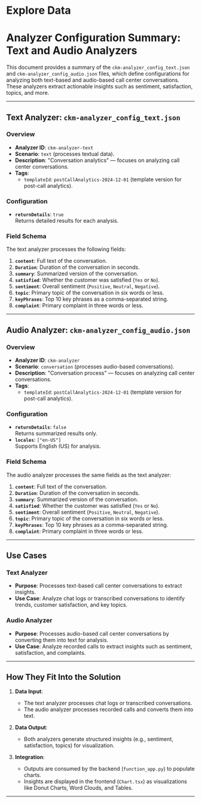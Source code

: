 # Explore Data

# Analyzer Configuration Summary: Text and Audio Analyzers

This document provides a summary of the `ckm-analyzer_config_text.json` and `ckm-analyzer_config_audio.json` files, which define configurations for analyzing both text-based and audio-based call center conversations. These analyzers extract actionable insights such as sentiment, satisfaction, topics, and more.

---

## **Text Analyzer: `ckm-analyzer_config_text.json`**

### **Overview**
- **Analyzer ID**: `ckm-analyzer-text`
- **Scenario**: `text` (processes textual data).
- **Description**: "Conversation analytics" — focuses on analyzing call center conversations.
- **Tags**:
  - `templateId`: `postCallAnalytics-2024-12-01` (template version for post-call analytics).

### **Configuration**
- **`returnDetails`**: `true`  
  Returns detailed results for each analysis.

### **Field Schema**
The text analyzer processes the following fields:
1. **`content`**: Full text of the conversation.
2. **`Duration`**: Duration of the conversation in seconds.
3. **`summary`**: Summarized version of the conversation.
4. **`satisfied`**: Whether the customer was satisfied (`Yes` or `No`).
5. **`sentiment`**: Overall sentiment (`Positive`, `Neutral`, `Negative`).
6. **`topic`**: Primary topic of the conversation in six words or less.
7. **`keyPhrases`**: Top 10 key phrases as a comma-separated string.
8. **`complaint`**: Primary complaint in three words or less.

---

## **Audio Analyzer: `ckm-analyzer_config_audio.json`**

### **Overview**
- **Analyzer ID**: `ckm-analyzer`
- **Scenario**: `conversation` (processes audio-based conversations).
- **Description**: "Conversation process" — focuses on analyzing call center conversations.
- **Tags**:
  - `templateId`: `postCallAnalytics-2024-12-01` (template version for post-call analytics).

### **Configuration**
- **`returnDetails`**: `false`  
  Returns summarized results only.
- **`locales`**: `["en-US"]`  
  Supports English (US) for analysis.

### **Field Schema**
The audio analyzer processes the same fields as the text analyzer:
1. **`content`**: Full text of the conversation.
2. **`Duration`**: Duration of the conversation in seconds.
3. **`summary`**: Summarized version of the conversation.
4. **`satisfied`**: Whether the customer was satisfied (`Yes` or `No`).
5. **`sentiment`**: Overall sentiment (`Positive`, `Neutral`, `Negative`).
6. **`topic`**: Primary topic of the conversation in six words or less.
7. **`keyPhrases`**: Top 10 key phrases as a comma-separated string.
8. **`complaint`**: Primary complaint in three words or less.

---

## **Use Cases**

### **Text Analyzer**
- **Purpose**: Processes text-based call center conversations to extract insights.
- **Use Case**: Analyze chat logs or transcribed conversations to identify trends, customer satisfaction, and key topics.

### **Audio Analyzer**
- **Purpose**: Processes audio-based call center conversations by converting them into text for analysis.
- **Use Case**: Analyze recorded calls to extract insights such as sentiment, satisfaction, and complaints.

---

## **How They Fit Into the Solution**

1. **Data Input**:
   - The text analyzer processes chat logs or transcribed conversations.
   - The audio analyzer processes recorded calls and converts them into text.

2. **Data Output**:
   - Both analyzers generate structured insights (e.g., sentiment, satisfaction, topics) for visualization.

3. **Integration**:
   - Outputs are consumed by the backend (`function_app.py`) to populate charts.
   - Insights are displayed in the frontend (`Chart.tsx`) as visualizations like Donut Charts, Word Clouds, and Tables.

---
